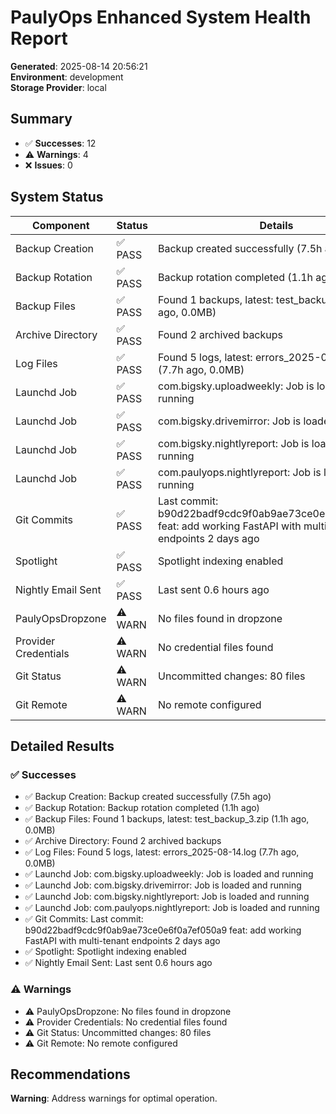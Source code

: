 # PaulyOps Enhanced System Health Report

**Generated**: 2025-08-14 20:56:21  
**Environment**: development  
**Storage Provider**: local

## Summary

- ✅ **Successes**: 12
- ⚠️  **Warnings**: 4
- ❌ **Issues**: 0

## System Status

| Component | Status | Details |
|-----------|--------|---------|
| Backup Creation | ✅ PASS | Backup created successfully (7.5h ago) |
| Backup Rotation | ✅ PASS | Backup rotation completed (1.1h ago) |
| Backup Files | ✅ PASS | Found 1 backups, latest: test_backup_3.zip (1.1h ago, 0.0MB) |
| Archive Directory | ✅ PASS | Found 2 archived backups |
| Log Files | ✅ PASS | Found 5 logs, latest: errors_2025-08-14.log (7.7h ago, 0.0MB) |
| Launchd Job | ✅ PASS | com.bigsky.uploadweekly: Job is loaded and running |
| Launchd Job | ✅ PASS | com.bigsky.drivemirror: Job is loaded and running |
| Launchd Job | ✅ PASS | com.bigsky.nightlyreport: Job is loaded and running |
| Launchd Job | ✅ PASS | com.paulyops.nightlyreport: Job is loaded and running |
| Git Commits | ✅ PASS | Last commit: b90d22badf9cdc9f0ab9ae73ce0e6f0a7ef050a9 feat: add working FastAPI with multi-tenant endpoints 2 days ago |
| Spotlight | ✅ PASS | Spotlight indexing enabled |
| Nightly Email Sent | ✅ PASS | Last sent 0.6 hours ago |
|  PaulyOpsDropzone | ⚠️ WARN | No files found in dropzone |
|  Provider Credentials | ⚠️ WARN | No credential files found |
|  Git Status | ⚠️ WARN | Uncommitted changes: 80 files |
|  Git Remote | ⚠️ WARN | No remote configured |

## Detailed Results

### ✅ Successes
- ✅ Backup Creation: Backup created successfully (7.5h ago)
- ✅ Backup Rotation: Backup rotation completed (1.1h ago)
- ✅ Backup Files: Found 1 backups, latest: test_backup_3.zip (1.1h ago, 0.0MB)
- ✅ Archive Directory: Found 2 archived backups
- ✅ Log Files: Found 5 logs, latest: errors_2025-08-14.log (7.7h ago, 0.0MB)
- ✅ Launchd Job: com.bigsky.uploadweekly: Job is loaded and running
- ✅ Launchd Job: com.bigsky.drivemirror: Job is loaded and running
- ✅ Launchd Job: com.bigsky.nightlyreport: Job is loaded and running
- ✅ Launchd Job: com.paulyops.nightlyreport: Job is loaded and running
- ✅ Git Commits: Last commit: b90d22badf9cdc9f0ab9ae73ce0e6f0a7ef050a9 feat: add working FastAPI with multi-tenant endpoints 2 days ago
- ✅ Spotlight: Spotlight indexing enabled
- ✅ Nightly Email Sent: Last sent 0.6 hours ago

### ⚠️  Warnings
- ⚠️  PaulyOpsDropzone: No files found in dropzone
- ⚠️  Provider Credentials: No credential files found
- ⚠️  Git Status: Uncommitted changes: 80 files
- ⚠️  Git Remote: No remote configured

## Recommendations
**Warning**: Address warnings for optimal operation.

